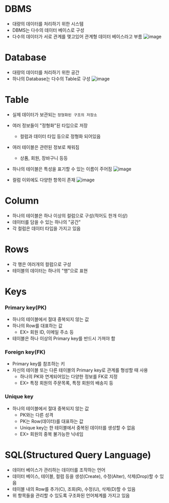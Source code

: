 # DBMS
- 대량의 데이터를 처리하기 위한 시스템
- DBMS는 다수의 데이터 베이스로 구성
- 다수의 데이터가 서로 관계를 맺고있어 관계형 데이터 베이스라고 부름
![image](https://github.com/user-attachments/assets/4cc945a2-f6c7-4bc7-aa9c-1089dfcfe89c)

# Database
- 대량의 데이터를 처리하기 위한 공간
- 하나의 Database는 다수의 Table로 구성
![image](https://github.com/user-attachments/assets/a51b5e81-a27b-4eb7-9c1c-06e2980ab4e2)

# Table
- 실제 데이터가 보관되는 ```정형화된 구조의 저장소```
- 여러 정보들이 "정형화"된 타입으로 저장
  - 컬럼과 데이터 타입 등으로 정형화 되어있음
- 여러 테이블은 관련된 정보로 채워짐
  - 상품, 회원, 장바구니 등등
- 하나의 테이블은 특성을 표기할 수 있는 이름이 주어짐
![image](https://github.com/user-attachments/assets/f37e4ff2-2756-47ad-b0f6-fb9a1a6f2d3b)

- 컬럼 이외에도 다양한 항목이 존재
![image](https://github.com/user-attachments/assets/bbb046ea-305a-4436-8360-de7dd03ec48c)

# Column
- 하나의 테이블은 하나 이상의 컬럼으로 구성(적어도 한개 이상)
- 데이터를 담을 수 있는 하나의 "공간"
- 각 컬럼은 데이터 타입을 가지고 있음

# Rows
- 각 행은 여러개의 컬럼으로 구성
- 테이블의 데이터는 하나의 "행"으로 표현

# Keys
### Primary key(PK)
- 하나의 테이블에서 절대 중복되지 않는 값
- 하나의 Row를 대표하는 값
  - EX> 회원 ID, 이메일 주소 등
- 테이블은 하나 이상의 Primary key를 반드시 가져야 함
### Foreign key(FK)
- Primary key를 참조하는 키
- 자신의 테이블 또는 다른 테이블의 Primary key로 관계를 형성할 때 사용
  - 하나의 PK와 연계되어있는 다양한 정보를 FK로 지정
  - EX> 특정 회원의 주문목록, 특정 회원의 배송지 등
### Unique key
- 하나의 테이블에서 절대 중복되지 않는 값
  - PK와는 다른 성격
  - PK는 Row(데이터)를 대표하는 값
  - Unique key는 한 테이블에서 중복된 데이터를 생성할 수 없음
  - EX> 회원의 중복 불가능한 닉네임

# SQL(Structured Query Language)
- 데이터 베이스가 관리하는 데이터를 조작하는 언어
- 데이터 베이스, 테이블, 컬럼 등을 생성(Create), 수정(Alter), 삭제(Drop)할 수 있음
- 테이블 내의 Row를 추가(C), 조회(R), 수정(U), 삭제(D)할 수 있음
- 위 항목들을 관리할 수 있도록 구조화된 언어체계를 가지고 있음
